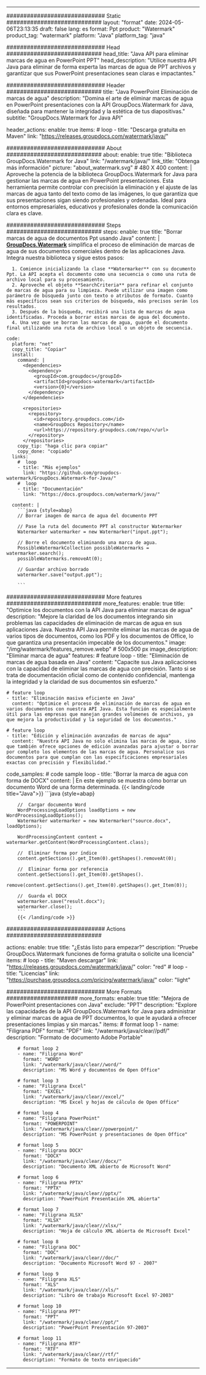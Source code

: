 
---
############################# Static ############################
layout: "format"
date:  2024-05-06T23:13:35
draft: false
lang: es
format: Ppt
product: "Watermark"
product_tag: "watermark"
platform: "Java"
platform_tag: "java"

############################# Head ############################
head_title: "Java API para eliminar marcas de agua en PowerPoint PPT"
head_description: "Utilice nuestra API Java para eliminar de forma experta las marcas de agua de PPT archivos y garantizar que sus PowerPoint presentaciones sean claras e impactantes."

############################# Header ############################
title: "Java PowerPoint Eliminación de marcas de agua" 
description: "Domina el arte de eliminar marcas de agua en PowerPoint presentaciones con la API GroupDocs.Watermark for Java, diseñada para mantener la integridad y la estética de tus diapositivas."
subtitle: "GroupDocs.Watermark for Java API" 

header_actions:
  enable: true
  items:
    #  loop
    - title: "Descarga gratuita en Maven"
      link: "https://releases.groupdocs.com/watermark/java/"
      
############################# About ############################
about:
    enable: true
    title: "Biblioteca GroupDocs.Watermark for Java"
    link: "/watermark/java/"
    link_title: "Obtenga más información"
    picture: "about_watermark.svg" # 480 X 400
    content: |
       Aproveche la potencia de la biblioteca GroupDocs.Watermark for Java para gestionar las marcas de agua en PowerPoint presentaciones. Esta herramienta permite controlar con precisión la eliminación y el ajuste de las marcas de agua tanto del texto como de las imágenes, lo que garantiza que sus presentaciones sigan siendo profesionales y ordenadas. Ideal para entornos empresariales, educativos y profesionales donde la comunicación clara es clave.

############################# Steps ############################
steps:
    enable: true
    title: "Borrar marcas de agua de documentos Ppt usando Java"
    content: |
      **[GroupDocs.Watermark](https://products.groupdocs.com/watermark/java/)** simplifica el proceso de eliminación de marcas de agua de sus documentos comerciales dentro de las aplicaciones Java. Integra nuestra biblioteca y sigue estos pasos:
      
      1. Comience inicializando la clase **Watermarker** con su documento Ppt. La API acepta el documento como una secuencia o como una ruta de archivo local para su procesamiento.
      2. Aproveche el objeto **SearchCriteria** para refinar el conjunto de marcas de agua para su limpieza. Puede utilizar una imagen como parámetro de búsqueda junto con texto o atributos de formato. Cuanto más específicos sean sus criterios de búsqueda, más precisos serán los resultados.
      3. Después de la búsqueda, recibirá una lista de marcas de agua identificadas. Proceda a borrar estas marcas de agua del documento.
      4. Una vez que se borran las marcas de agua, guarde el documento final utilizando una ruta de archivo local o un objeto de secuencia.
   
    code:
      platform: "net"
      copy_title: "Copiar"
      install:
        command: |
          <dependencies>
            <dependency>
              <groupId>com.groupdocs</groupId>
              <artifactId>groupdocs-watermark</artifactId>
              <version>{0}</version>
            </dependency>
          </dependencies>

          <repositories>
            <repository>
              <id>repository.groupdocs.com</id>
              <name>GroupDocs Repository</name>
              <url>https://repository.groupdocs.com/repo/</url>
            </repository>
          </repositories>
        copy_tip: "haga clic para copiar"
        copy_done: "copiado"
      links:
        #  loop
        - title: "Más ejemplos"
          link: "https://github.com/groupdocs-watermark/GroupDocs.Watermark-for-Java/"
        #  loop
        - title: "Documentación"
          link: "https://docs.groupdocs.com/watermark/java/"
          
      content: |
        ```java {style=abap}
        // Borrar imagen de marca de agua del documento PPT

        // Pase la ruta del documento PPT al constructor Watermarker
        Watermarker watermarker = new Watermarker("input.ppt");
        
        // Borre el documento eliminando una marca de agua.
        PossibleWatermarkCollection possibleWatermarks = watermarker.search();
        possibleWatermarks.removeAt(0);

        // Guardar archivo borrado
        watermarker.save("output.ppt");
        
        ```        
        
############################# More features ############################
more_features:
  enable: true
  title: "Optimice los documentos con la API Java para eliminar marcas de agua"
  description: "Mejore la claridad de los documentos integrando sin problemas las capacidades de eliminación de marcas de agua en sus aplicaciones Java. Nuestra API Java permite eliminar las marcas de agua de varios tipos de documentos, como los PDF y los documentos de Office, lo que garantiza una presentación impecable de los documentos."
  image: "/img/watermark/features_remove.webp" # 500x500 px
  image_description: "Eliminar marca de agua"
  features:
    # feature loop
    - title: "Eliminación de marcas de agua basada en Java"
      content: "Capacite sus Java aplicaciones con la capacidad de eliminar las marcas de agua con precisión. Tanto si se trata de documentación oficial como de contenido confidencial, mantenga la integridad y la claridad de sus documentos sin esfuerzo."

    # feature loop
    - title: "Eliminación masiva eficiente en Java"
      content: "Optimice el proceso de eliminación de marcas de agua en varios documentos con nuestra API Java. Esta función es especialmente útil para las empresas que manejan grandes volúmenes de archivos, ya que mejora la productividad y la seguridad de los documentos."

    # feature loop
    - title: "Edición y eliminación avanzadas de marcas de agua"
      content: "Nuestra API Java no solo elimina las marcas de agua, sino que también ofrece opciones de edición avanzadas para ajustar o borrar por completo los elementos de las marcas de agua. Personalice sus documentos para que cumplan con las especificaciones empresariales exactas con precisión y flexibilidad."
      
  code_samples:
    # code sample loop
    - title: "Borrar la marca de agua con forma de DOCX"
      content: |
        En este ejemplo se muestra cómo borrar un documento Word de una forma determinada.
        {{< landing/code title="Java">}}
        ```java {style=abap}
        
        //  Cargar documento Word
        WordProcessingLoadOptions loadOptions = new WordProcessingLoadOptions();
        Watermarker watermarker = new Watermarker("source.docx", loadOptions);

        WordProcessingContent content = watermarker.getContent(WordProcessingContent.class);

        //  Eliminar forma por índice
        content.getSections().get_Item(0).getShapes().removeAt(0);

        //  Eliminar forma por referencia
        content.getSections().get_Item(0).getShapes().
            remove(content.getSections().get_Item(0).getShapes().get_Item(0));

        //  Guarda el DOCX
        watermarker.save("result.docx");
        watermarker.close();
        ```
        {{< /landing/code >}}


############################# Actions ############################

actions:
  enable: true
  title: "¿Estás listo para empezar?"
  description: "Pruebe GroupDocs.Watermark funciones de forma gratuita o solicite una licencia"
  items:
    #  loop
    - title: "Maven descargar"
      link: "https://releases.groupdocs.com/watermark/java/"
      color: "red"
        #  loop
    - title: "Licencias"
      link: "https://purchase.groupdocs.com/pricing/watermark/java/"
      color: "light"


############################# More Formats #####################
more_formats:
    enable: true
    title: "Mejora de PowerPoint presentaciones con Java"
    exclude: "PPT"
    description: "Explore las capacidades de la API GroupDocs.Watermark for Java para administrar y eliminar marcas de agua de PPT documentos, lo que le ayudará a ofrecer presentaciones limpias y sin marcas."
    items: 
        # format loop 1
        - name: "Filigrana PDF"
          format: "PDF"
          link: "/watermark/java/clear//pdf/"
          description: "Formato de documento Adobe Portable"

        # format loop 2
        - name: "Filigrana Word"
          format: "WORD"
          link: "/watermark/java/clear//word/"
          description: "MS Word y documentos de Open Office"
          
        # format loop 3
        - name: "Filigrana Excel"
          format: "EXCEL"
          link: "/watermark/java/clear//excel/"
          description: "MS Excel y hojas de cálculo de Open Office"

        # format loop 4
        - name: "Filigrana PowerPoint"
          format: "POWERPOINT"
          link: "/watermark/java/clear//powerpoint/"
          description: "MS PowerPoint y presentaciones de Open Office"

        # format loop 5
        - name: "Filigrana DOCX"
          format: "DOCX"
          link: "/watermark/java/clear//docx/"
          description: "Documento XML abierto de Microsoft Word"
          
        # format loop 6
        - name: "Filigrana PPTX"
          format: "PPTX"
          link: "/watermark/java/clear//pptx/"
          description: "PowerPoint Presentación XML abierta"
          
        # format loop 7
        - name: "Filigrana XLSX"
          format: "XLSX"
          link: "/watermark/java/clear//xlsx/"
          description: "Hoja de cálculo XML abierta de Microsoft Excel"

        # format loop 8
        - name: "Filigrana DOC"
          format: "DOC"
          link: "/watermark/java/clear//doc/"
          description: "Documento Microsoft Word 97 - 2007"

        # format loop 9
        - name: "Filigrana XLS"
          format: "XLS"
          link: "/watermark/java/clear//xls/"
          description: "Libro de trabajo Microsoft Excel 97-2003"

        # format loop 10
        - name: "Filigrana PPT"
          format: "PPT"
          link: "/watermark/java/clear//ppt/"
          description: "PowerPoint Presentación 97-2003"

        # format loop 11
        - name: "Filigrana RTF"
          format: "RTF"
          link: "/watermark/java/clear//rtf/"
          description: "Formato de texto enriquecido"

---
